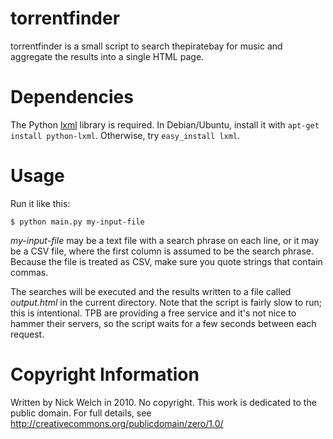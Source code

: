 torrentfinder
=============

torrentfinder is a small script to search thepiratebay for music and aggregate
the results into a single HTML page.

Dependencies
============

The Python [lxml] library is required.  In Debian/Ubuntu, install it with
`apt-get install python-lxml`.  Otherwise, try `easy_install lxml`.

[lxml]: http://codespeak.net/lxml/

Usage
=====

Run it like this:

    $ python main.py my-input-file

*my-input-file* may be a text file with a search phrase on each line, or it may
be a CSV file, where the first column is assumed to be the search phrase.
Because the file is treated as CSV, make sure you quote strings that contain
commas.

The searches will be executed and the results written to a file called
*output.html* in the current directory.  Note that the script is fairly slow to
run; this is intentional.  TPB are providing a free service and it's not nice
to hammer their servers, so the script waits for a few seconds between each
request.

Copyright Information
=====================

Written by Nick Welch in 2010.
No copyright.  This work is dedicated to the public domain.
For full details, see http://creativecommons.org/publicdomain/zero/1.0/
